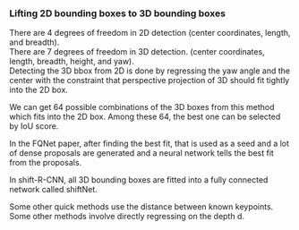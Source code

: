 ### Lifting 2D bounding boxes to 3D bounding boxes

There are 4 degrees of freedom in 2D detection (center coordinates, length, and breadth).<br>
There are 7 degrees of freedom in 3D detection. (center coordinates, length, breadth, height, and yaw).<br>
Detecting the 3D bbox from 2D is done by regressing the yaw angle and the center with the constraint that perspective projection of 3D should fit tightly into the 2D box.

We can get 64 possible combinations of the 3D boxes from this method which fits into the 2D box. Among these 64, the best one can be selected by IoU score.

In the FQNet paper, after finding the best fit, that is used as a seed and a lot of dense proposals are generated and a neural network tells the best fit from the proposals.

In shift-R-CNN, all 3D bounding boxes are fitted into a fully connected network called shiftNet.

Some other quick methods use the distance between known keypoints. Some other methods involve directly regressing on the depth d.

